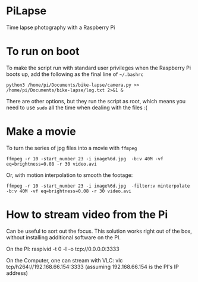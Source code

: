 # PiLapse
Time lapse photography with a Raspberry Pi

# To run on boot
To make the script run with standard user privileges when the Raspberry Pi boots up, add the following as the final line of `~/.bashrc`

`python3 /home/pi/Documents/bike-lapse/camera.py >> /home/pi/Documents/bike-lapse/log.txt 2>&1 &`

There are other options, but they run the script as root, which means you need to use `sudo` all the time when dealing with the files :(

# Make a movie
To turn the series of jpg files into a movie with `ffmpeg`

`ffmpeg -r 10 -start_number 23 -i image%6d.jpg  -b:v 40M -vf eq=brightness=0.08 -r 30 video.avi`

Or, with motion interpolation to smooth the footage:

`ffmpeg -r 10 -start_number 23 -i image%6d.jpg  -filter:v minterpolate -b:v 40M -vf eq=brightness=0.08 -r 30 video.avi`

# How to stream video from the Pi
Can be useful to sort out the focus. This solution works right out of the box, without installing additional software on the PI.

On the PI:
raspivid -t 0 -l -o tcp://0.0.0.0:3333

On the Computer, one can stream with VLC:
vlc tcp/h264://192.168.66.154:3333
(assuming 192.168.66.154 is the PI's IP address)
